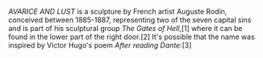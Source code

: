 _AVARICE AND LUST_ is a sculpture by French artist Auguste Rodin, conceived between 1885-1887, representing two of the seven capital sins and is part of his sculptural group _The Gates of Hell_,[1] where it can be found in the lower part of the right door.[2] It's possible that the name was inspired by Victor Hugo's poem _After reading Dante_:[3]

